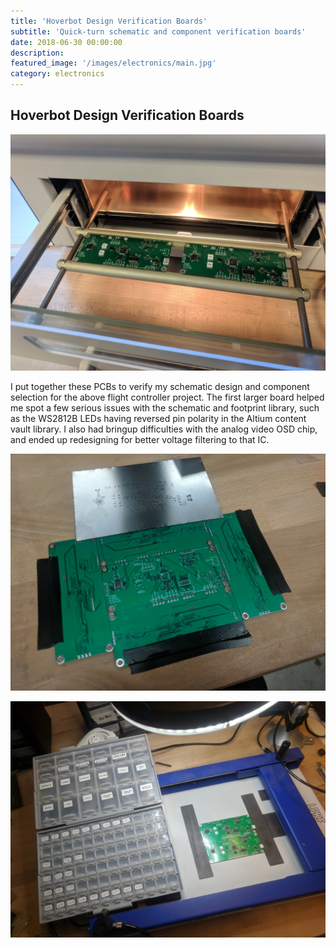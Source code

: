 ```yaml
---
title: 'Hoverbot Design Verification Boards'
subtitle: 'Quick-turn schematic and component verification boards'
date: 2018-06-30 00:00:00
description:
featured_image: '/images/electronics/main.jpg'
category: electronics
---
```


## Hoverbot Design Verification Boards

![](/images/electronics/main.jpg)

I put together these PCBs to verify my schematic design and component selection for the above flight controller project. The first larger board helped me spot a few serious issues with the schematic and footprint library, such as the WS2812B LEDs having reversed pin polarity in the Altium content vault library. I also had bringup difficulties with the analog video OSD chip, and ended up redesigning for better voltage filtering to that IC.

![](/images/electronics/test_paste.jpg)

![](/images/electronics/test_place.jpg)